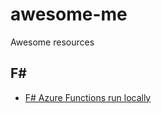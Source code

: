 # awesome-me

Awesome resources

## F#

+ [F# Azure Functions run locally](http://brandewinder.com/2017/06/01/azure-functions-local-development-with-fsharp-scripts/)
